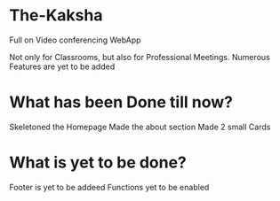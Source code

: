 # The-Kaksha
Full on Video conferencing WebApp



Not only for Classrooms, but also for Professional Meetings.
Numerous Features are yet to be added
# What has been Done till now?
Skeletoned the Homepage Made the about section Made 2 small Cards

# What is yet to be done?
Footer is yet to be addeed Functions yet to be enabled
